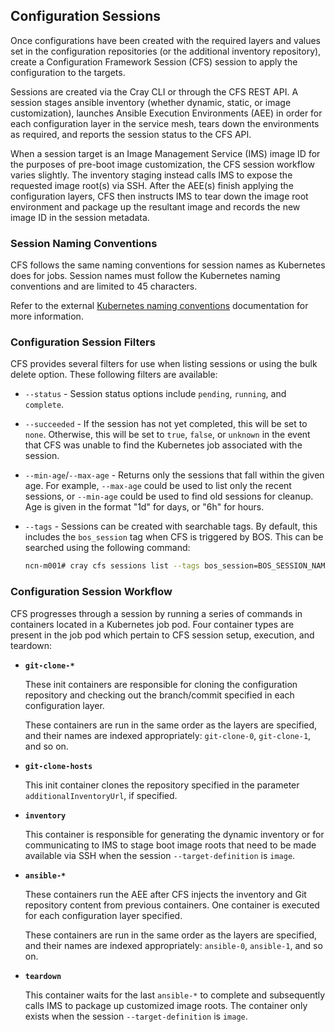 ## Configuration Sessions

Once configurations have been created with the required layers and values set in the configuration repositories \(or the additional inventory repository\), create a Configuration Framework Session \(CFS\) session to apply the configuration to the targets.

Sessions are created via the Cray CLI or through the CFS REST API. A session stages ansible inventory \(whether dynamic, static, or image customization\), launches Ansible Execution Environments \(AEE\) in order for each configuration layer in the service mesh, tears down the environments as required, and reports the session status to the CFS API.

When a session target is an Image Management Service \(IMS\) image ID for the purposes of pre-boot image customization, the CFS session workflow varies slightly. The inventory staging instead calls IMS to expose the requested image root\(s\) via SSH. After the AEE\(s\) finish applying the configuration layers, CFS then instructs IMS to tear down the image root environment and package up the resultant image and records the new image ID in the session metadata.

### Session Naming Conventions

CFS follows the same naming conventions for session names as Kubernetes does for jobs. Session names must follow the Kubernetes naming conventions and are limited to 45 characters.

Refer to the external [Kubernetes naming conventions](https://kubernetes.io/docs/concepts/overview/working-with-objects/names/) documentation for more information.

### Configuration Session Filters

CFS provides several filters for use when listing sessions or using the bulk delete option. These following filters are available:

* `--status` - Session status options include `pending`, `running`, and `complete`.
* `--succeeded` - If the session has not yet completed, this will be set to `none`. Otherwise, this
will be set to `true`, `false`, or `unknown` in the event that CFS was unable to find the Kubernetes
job associated with the session.
* `--min-age`/`--max-age` - Returns only the sessions that fall within the given age. For example,
`--max-age` could be used to list only the recent sessions, or `--min-age` could be used to find old sessions
for cleanup. Age is given in the format "1d" for days, or "6h" for hours.
* `--tags` - Sessions can be created with searchable tags. By default, this includes the
`bos_session` tag when CFS is triggered by BOS. This can be searched using the following command:

    ```bash
    ncn-m001# cray cfs sessions list --tags bos_session=BOS_SESSION_NAME
    ```

### Configuration Session Workflow

CFS progresses through a session by running a series of commands in containers located in a Kubernetes job pod. Four container types are present in the job pod which pertain to CFS session setup, execution, and teardown:

-   **`git-clone-*`**

    These init containers are responsible for cloning the configuration repository and checking out the branch/commit specified in each configuration layer.

    These containers are run in the same order as the layers are specified, and their names are indexed appropriately: `git-clone-0`, `git-clone-1`, and so on.

-   **`git-clone-hosts`**

    This init container clones the repository specified in the parameter `additionalInventoryUrl`, if specified.

-   **`inventory`**

    This container is responsible for generating the dynamic inventory or for communicating to IMS to stage boot image roots that need to be made available via SSH when the session `--target-definition` is `image`.

-   **`ansible-*`**

    These containers run the AEE after CFS injects the inventory and Git repository content from previous containers. One container is executed for each configuration layer specified.

    These containers are run in the same order as the layers are specified, and their names are indexed appropriately: `ansible-0`, `ansible-1`, and so on.

-   **`teardown`**

    This container waits for the last `ansible-*` to complete and subsequently calls IMS to package up customized image roots. The container only exists when the session `--target-definition` is `image`.




